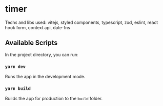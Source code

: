 # timer
Techs and libs used: vitejs, styled components, typescript, zod, eslint, react hook form, context api, date-fns

## Available Scripts

In the project directory, you can run:

### `yarn dev`
Runs the app in the development mode.<br />

### `yarn build`
Builds the app for production to the `build` folder.<br />
